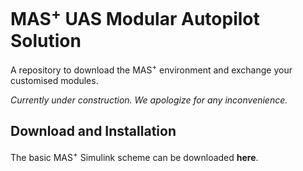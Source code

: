 # MAS<sup>+</sup> UAS Modular Autopilot Solution
A repository to download the MAS<sup>+</sup> environment and exchange your customised modules.

*Currently under construction. We apologize for any inconvenience.*

## Download and Installation
The basic MAS<sup>+</sup> Simulink scheme can be downloaded **here**.
